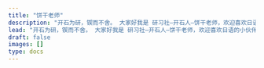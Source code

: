 ```yaml
---
title: "饼干老师"
description: "开石为研，锲而不舍。 大家好我是 研习社—开石人—饼干老师，欢迎喜欢日语的小伙伴和我一起学习，有任何问题可以随时留言，私信我呦~"
lead: "开石为研，锲而不舍。 大家好我是 研习社—开石人—饼干老师，欢迎喜欢日语的小伙伴和我一起学习，有任何问题可以随时留言，私信我呦~"
draft: false
images: []
type: docs
---
```


